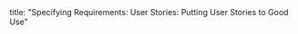 <frontmatter>
title: "Specifying Requirements: User Stories: Putting User Stories to Good Use"
</frontmatter>

<include src="navbar.md" boilerplate />

<include src="unit-inPage-asFlat.md" boilerplate />